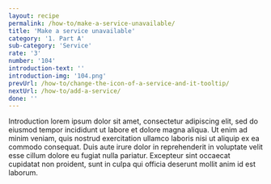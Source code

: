 ```yaml
---
layout: recipe
permalink: /how-to/make-a-service-unavailable/
title: 'Make a service unavailable'
category: '1. Part A'
sub-category: 'Service'
rate: '3'
number: '104'
introduction-text: ''
introduction-img: '104.png'
prevUrl: /how-to/change-the-icon-of-a-service-and-it-tooltip/
nextUrl: /how-to/add-a-service/
done: ''
---
```


Introduction lorem ipsum dolor sit amet, consectetur adipiscing elit, sed do eiusmod tempor incididunt ut labore et dolore magna aliqua. Ut enim ad minim veniam, quis nostrud exercitation ullamco laboris nisi ut aliquip ex ea commodo consequat. Duis aute irure dolor in reprehenderit in voluptate velit esse cillum dolore eu fugiat nulla pariatur. Excepteur sint occaecat cupidatat non proident, sunt in culpa qui officia deserunt mollit anim id est laborum.

